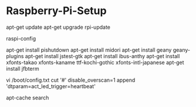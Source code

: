 # Raspberry-Pi-Setup

apt-get update
apt-get upgrade
rpi-update

raspi-config


apt-get install pishutdown
apt-get install midori
apt-get install geany geany-plugins
apt-get install jstest-gtk
apt-get install ibus-anthy
apt-get install xfonts-takao xfonts-kaname ttf-kochi-gothic xfonts-intl-japanese
apt-get install jfbterm

vi /boot/config.txt
cut '#' disable_overscan=1
append 'dtparam=act_led_trigger=heartbeat'

apt-cache search <file name>
